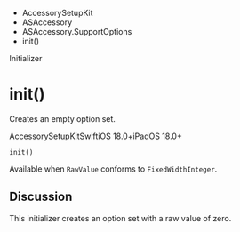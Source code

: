 

- AccessorySetupKit
- ASAccessory
- ASAccessory.SupportOptions
-  init() 

Initializer

# init()

Creates an empty option set.

AccessorySetupKitSwiftiOS 18.0+iPadOS 18.0+

``` source
init()
```

Available when `RawValue` conforms to `FixedWidthInteger`.

## Discussion

This initializer creates an option set with a raw value of zero.

